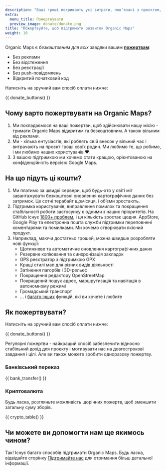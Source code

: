 ```yaml
---
description: "Ваші гроші покривають усі витрати, пов'язані з проєктом, і мотивують нас вдосконалювати Organic Maps."
extra:
  menu_title: Пожертвувати
  preview_image: donate/donate.png
title: "Пожертвуйте, щоб підтримати розвиток Organic Maps"
weight: 10
---
```


Organic Maps є _безкоштовним для всіх_ завдяки вашим
**[пожертвам][stripe]**:

- Без реклами
- Без відстеження
- Без реєстрації
- Без push-повідомлень
- Відкритий початковий код

Натисніть на зручний вам спосіб оплати нижче:

{{ donate_buttons() }}

## Чому варто пожертвувати на Organic Maps?

1. Ми покладаємося на ваші пожертви, щоб здійснювати нашу місію - тримати
   Organic Maps відкритим та безкоштовним. А також вільним від реклами.
2. Ми - кілька ентузіастів, які роблять свій внесок у вільний час і
   витрачають на проєкт гроші своїх родин. Ми любимо те, що робимо, і ми
   любимо наших користувачів ❤️.
3. З вашою підтримкою ми хочемо стати кращою, орієнтованою на
   конфіденційність версією Google Maps.

## На що підуть ці кошти?

1. Ми платимо за швидкі сервери, щоб будь-хто у світі міг завантажувати
   безкоштовні оновлення картографічних даних без затримок. Це сотні
   терабайт щомісяця, і обʼєми зростають.
2. Підтримка користувачів, виправлення помилок та покращення стабільності
   роботи застосунку є одними з наших пріоритетів. На GitHub існує [1800+
   проблем][github issues], і ця кількість зростає щодня. AppStore, Google
   Play та електронна пошта служби підтримки переповнені коментарями та
   помилками. Ми хочемо створювати якісний продукт.
3. Наприклад, маючи достатньо грошей, можна швидше розробляти нові функції:
   - Щотижневе та автоматичне оновлення картографічних даних
   - Резервне копіювання та синхронізація закладок
   - GPS реєстратор з підтримкою GPX
   - Кращі стилі мап для різних видів діяльності
   - Затінення пагорбів і 3D-рельєф
   - Покращення редактору OpenStreetMap
   - Покращений пошук адрес, маршрутизація та навігація в автономному режимі
   - Громадський транспорт
   - ... і [багато інших][github issues] функцій, які ви хочете і любите

## Як пожертвувати?

Натисніть на зручний вам спосіб оплати нижче:

{{ donate_buttons() }}

Регулярні пожертви - найкращий спосіб забезпечити відносно стабільний дохід
для проєкту і мотивувати нас на довгострокові завдання і цілі. Але ви також
можете зробити одноразову пожертву.

### Банківський переказ

{{ bank_transfer() }}

### Криптовалюта

Будь ласка, розгляньте можливість щорічних пожертв, щоб зменшити загальну
суму зборів.

{{ crypto_table() }}

## Чи можете ви допомогти нам ще якимось чином?

Так! Існує багато способів підтримати Organic Maps. Будь ласка, відвідайте
сторінку [Підтримайте нас](@/contribute/index.uk.md) для отримання більш
детальної інформації.

[stripe]: https://donate.organicmaps.app/ "Пожертвуйте через Stripe"
[github issues]: https://github.com/organicmaps/organicmaps/issues "Проблеми на GitHub"
